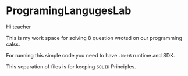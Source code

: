 # ProgramingLangugesLab

Hi teacher

This is my work space for solving 8 question wroted on our programming calss.

For running this simple code you need to have `.Net6` runtime and SDK.

This separation of files is for keeping `SOLID` Principles.
